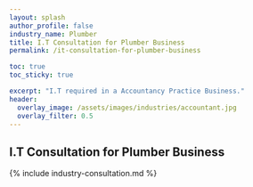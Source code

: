```yaml
---
layout: splash 
author_profile: false 
industry_name: Plumber
title: I.T Consultation for Plumber Business
permalink: /it-consultation-for-plumber-business

toc: true
toc_sticky: true

excerpt: "I.T required in a Accountancy Practice Business."
header:
  overlay_image: /assets/images/industries/accountant.jpg
  overlay_filter: 0.5 
---
```


## I.T Consultation for Plumber Business

{% include industry-consultation.md %}
